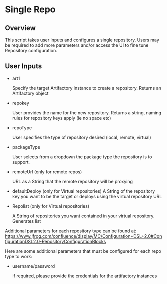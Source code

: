 Single Repo
===================

Overview
--------

This script takes user inputs and configures a single repository.  Users may be required to add more parameters and/or access the UI to fine tune Repository configuration.

User Inputs
-----------

- art1

  Specify the target Artifactory instance to create a repository.  Returns an Artifactory object

- repokey

  User provides the name for the new repository.  Returns a string, naming rules for repository keys apply (ie no space etc)

- repoType

  User specifies the type of repository desired (local, remote, virtual)

- packageType

  User selects from a dropdown the package type the repository is to support.

- remoteUrl (only for remote repos)

  URL as a String that the remote repository will be proxying

- defaultDeploy (only for Virtual repositories)
  A String of the repository key you want to be the target or deploys using the virtual repository URL

- Repolist (only for Virtual repositories)

  A String of repositories you want contained in your virtual repository.  Generates list



Additional parameters for each repository type can be found at: https://www.jfrog.com/confluence/display/MC/Configuration+DSL+2.0#ConfigurationDSL2.0-RepositoryConfigurationBlocks

Here are some additional parameters that must be configured for each repo type to work:

- username/password

  If required, please provide the credentials for the artifactory instances
